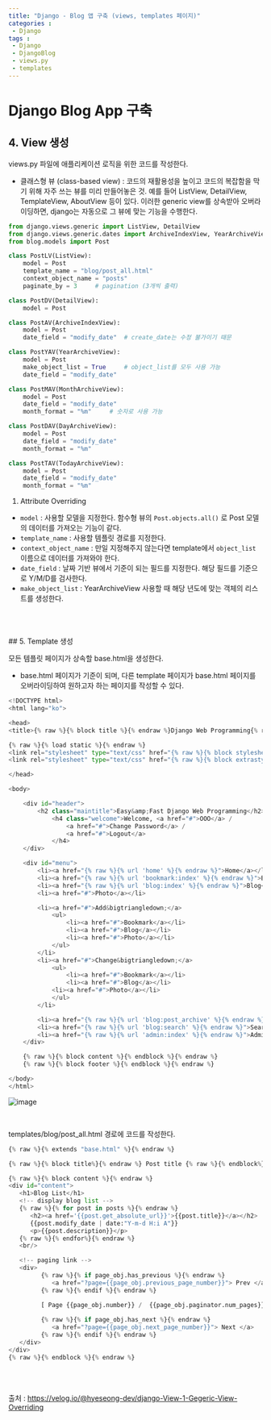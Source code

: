 ```yaml
---
title: "Django - Blog 앱 구축 (views, templates 페이지)"
categories :	
 - Django
tags : 
 - Django
 - DjangoBlog
 - views.py
 - templates
---
```


# Django Blog App 구축

## 4. View 생성
views.py 파일에 애플리케이션 로직을 위한 코드를 작성한다.
- 클래스형 뷰 (class-based view) : 코드의 재활용성을 높이고 코드의 복잡함을 막기 위해 자주 쓰는 뷰를 미리 만들어놓은 것. 예를 들어 ListView, DetailView, TemplateView, AboutView 등이 있다. 이러한 generic view를 상속받아 오버라이딩하면, django는 자동으로 그 뷰에 맞는 기능을 수행한다.

```python
from django.views.generic import ListView, DetailView
from django.views.generic.dates import ArchiveIndexView, YearArchiveView, MonthArchiveView, DayArchiveView, TodayArchiveView
from blog.models import Post

class PostLV(ListView):
    model = Post
    template_name = "blog/post_all.html"
    context_object_name = "posts" 
    paginate_by = 3     # pagination (3개씩 출력)

class PostDV(DetailView):
    model = Post

class PostAV(ArchiveIndexView):
    model = Post
    date_field = "modify_date"  # create_date는 수정 불가이기 때문

class PostYAV(YearArchiveView):
    model = Post
    make_object_list = True     # object_list를 모두 사용 가능
    date_field = "modify_date"

class PostMAV(MonthArchiveView):
    model = Post
    date_field = "modify_date"
    month_format = "%m"     # 숫자로 사용 가능

class PostDAV(DayArchiveView):
    model = Post
    date_field = "modify_date"
    month_format = "%m"

class PostTAV(TodayArchiveView):
    model = Post
    date_field = "modify_date"
    month_format = "%m"
```

1. Attribute Overriding

 - `model` : 사용할 모델을 지정한다. 함수형 뷰의 `Post.objects.all()` 로 Post 모델의  데이터를 가져오는 기능이 같다.
 - `template_name` : 사용할 템플릿 경로를 지정한다.
 - `context_object_name` : 만일 지정해주지 않는다면 template에서 `object_list` 이름으로 데이터를 가져와야 한다.
 - `date_field` : 날짜 기반 뷰에서 기준이 되는 필드를 지정한다. 해당 필드를 기준으로 Y/M/D를 검사한다. 
 - `make_object_list` : YearArchiveView 사용할 때 해당 년도에 맞는 객체의 리스트를 생성한다.

<br/>
<br/>
<br/>
## 5. Template 생성

모든 템플릿 페이지가 상속할 base.html을 생성한다. 
- base.html 페이지가 기준이 되며, 다른 template 페이지가  base.html 페이지를 오버라이딩하여 원하고자 하는 페이지를 작성할 수 있다.

```python
<!DOCTYPE html>
<html lang="ko">

<head>
<title>{% raw %}{% block title %}{% endraw %}Django Web Programming{% raw %}{% endblock %} {% endraw %} </title>

{% raw %}{% load static %}{% endraw %}
<link rel="stylesheet" type="text/css" href="{% raw %}{% block stylesheet %}{% static 'css/base.css' %}{% endblock %}{% endraw %}" />
<link rel="stylesheet" type="text/css" href="{% raw %}{% block extrastyle %}{% endblock %}{% endraw %}" />

</head>

<body>

    <div id="header">
        <h2 class="maintitle">Easy&amp;Fast Django Web Programming</h2>
            <h4 class="welcome">Welcome, <a href="#">OOO</a> /
                <a href="#">Change Password</a> /
                <a href="#">Logout</a>
            </h4>
    </div>

    <div id="menu">
        <li><a href="{% raw %}{% url 'home' %}{% endraw %}">Home</a></li>
        <li><a href="{% raw %}{% url 'bookmark:index' %}{% endraw %}">Bookmark</a></li>
        <li><a href="{% raw %}{% url 'blog:index' %}{% endraw %}">Blog</a></li>
        <li><a href="#">Photo</a></li>

        <li><a href="#">Add&bigtriangledown;</a>
            <ul>
                <li><a href="#">Bookmark</a></li>
                <li><a href="#">Blog</a></li>
                <li><a href="#">Photo</a></li>
            </ul>
        </li>
        <li><a href="#">Change&bigtriangledown;</a>
            <ul>
                <li><a href="#">Bookmark</a></li>
                <li><a href="#">Blog</a></li>
            <li><a href="#">Photo</a></li>
            </ul>
        </li>

        <li><a href="{% raw %}{% url 'blog:post_archive' %}{% endraw %}">Archive</a></li>
        <li><a href="{% raw %}{% url 'blog:search' %}{% endraw %}">Search</a></li>
        <li><a href="{% raw %}{% url 'admin:index' %}{% endraw %}">Admin</a></li>
    </div>

    {% raw %}{% block content %}{% endblock %}{% endraw %}
    {% raw %}{% block footer %}{% endblock %}{% endraw %}

</body>
</html>
```

![image](https://user-images.githubusercontent.com/77096463/105660674-dc970e00-5f0e-11eb-8073-b73d7abd002e.png)

<br/>



templates/blog/post_all.html 경로에 코드를 작성한다.

```python
{% raw %}{% extends "base.html" %}{% endraw %}

{% raw %}{% block title%}{% endraw %} Post title {% raw %}{% endblock%}{% endraw %}

{% raw %}{% block content %}{% endraw %}
<div id="content">
   <h1>Blog List</h1>
   <!-- display blog list -->
   {% raw %}{% for post in posts %}{% endraw %}
      <h2><a href='{{post.get_absolute_url}}'>{{post.title}}</a></h2>
      {{post.modify_date | date:"Y-m-d H:i A"}}
      <p>{{post.description}}</p>
   {% raw %}{% endfor%}{% endraw %}
   <br/>

   <!-- paging link -->
   <div>
         {% raw %}{% if page_obj.has_previous %}{% endraw %}
            <a href="?page={{page_obj.previous_page_number}}"> Prev </a>
         {% raw %}{% endif %}{% endraw %}

         [ Page {{page_obj.number}} /  {{page_obj.paginator.num_pages}} ]
         
         {% raw %}{% if page_obj.has_next %}{% endraw %}
            <a href="?page={{page_obj.next_page_number}}"> Next </a>
         {% raw %}{% endif %}{% endraw %}
   </div>
</div>
{% raw %}{% endblock %}{% endraw %}
```

<br/>
<br/>



출처 : https://velog.io/@hyeseong-dev/django-View-1-Gegeric-View-Overriding


